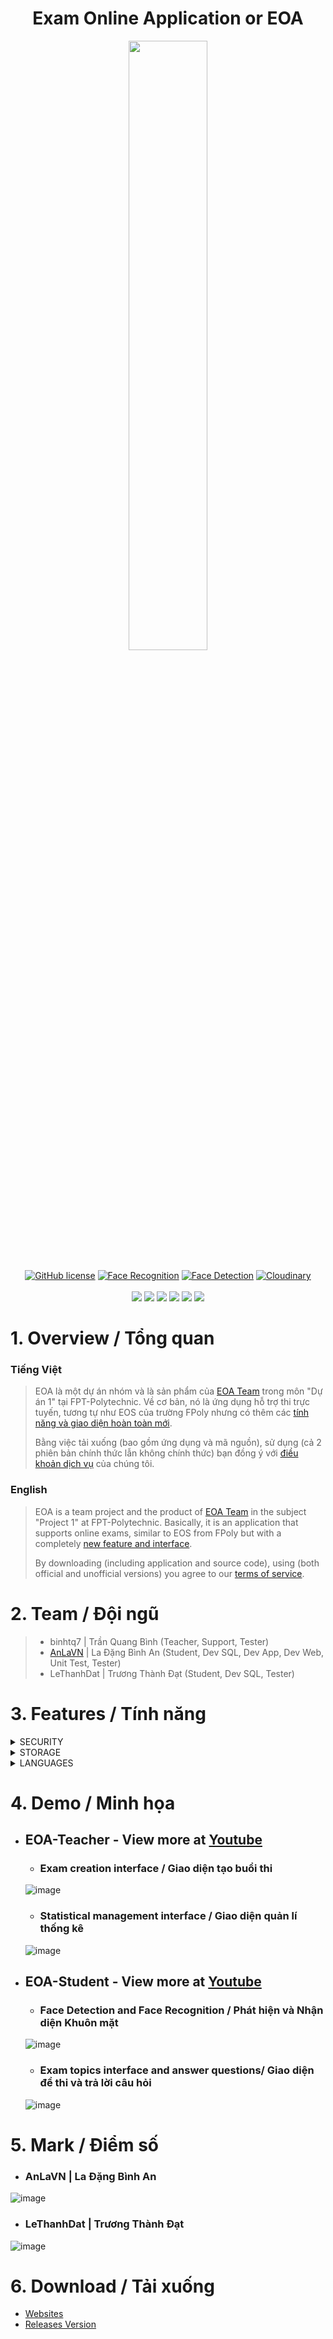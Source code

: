 <h1 align="center">Exam Online Application or EOA</h1>
<p align="center">
  <img src="https://user-images.githubusercontent.com/90229487/212711591-149ef8ba-8797-4619-92a0-3a6f49441d5e.png" width = "50%">
  <br><br>
  <a href="https://www.gnu.org/licenses/gpl-3.0.html"><img src="https://img.shields.io/badge/license-GPL%203.0%20license-green" alt="GitHub license"/></a>
  <a href="https://pypi.org/project/face-recognition/"><img src="https://img.shields.io/badge/Python-Face%20Recognition-blue" alt="Face Recognition"></a>
  <a href="https://opencv.org/releases/"><img src="https://img.shields.io/badge/OpenCV-Face%20Detection-brightgreen" alt="Face Detection"></a>
  <a href="https://cloudinary.com/"><img src="https://img.shields.io/badge/Cloud-Cloudinary-blue" alt="Cloudinary"></a>
  <br><br>
  <img src="https://img.shields.io/github/repo-size/AnLaVN/EOA">
  <img src="https://img.shields.io/github/languages/code-size/AnLaVN/EOA">
  <img src="https://img.shields.io/github/downloads/AnLaVN/EOA/total">
  <a href="https://github.com/AnLaVN/EOA/commits/Releases"><img src="https://img.shields.io/github/commit-activity/w/AnLaVN/EOA"></a>
  <a href="https://github.com/AnLaVN/EOA/commits/Releases"><img src="https://img.shields.io/github/last-commit/AnLaVN/EOA"></a>
  <a href="https://github.com/AnLaVN/EOA/releases"><img src="https://img.shields.io/github/release-date/AnLaVN/EOA"></a>
</p>



# 1. Overview / Tổng quan
### Tiếng Việt
> EOA là một dự án nhóm và là sản phẩm của [EOA Team](#2-team--đội-ngũ) trong môn "Dự án 1" tại FPT-Polytechnic. Về cơ bản, nó là ứng dụng hỗ trợ thi trực tuyến, tương tự như EOS của trường FPoly nhưng có thêm các [tính năng và giao diện hoàn toàn mới](#3-features--tính-năng). 
>
> Bằng việc tải xuống (bao gồm ứng dụng và mã nguồn), sử dụng (cả 2 phiên bản chính thức lẫn không chính thức) bạn đồng ý với [điều khoản dịch vụ](https://anlavn.github.io/EOA/SERVICE) của chúng tôi.
> 
### English
> EOA is a team project and the product of [EOA Team](#2-team--team) in the subject "Project 1" at FPT-Polytechnic. Basically, it is an application that supports online exams, similar to EOS from FPoly but with a completely [new feature and interface](#3-features--tính-năng).
>
> By downloading (including application and source code), using (both official and unofficial versions) you agree to our [terms of service](https://anlavn.github.io/EOA/SERVICE).



# 2. Team / Đội ngũ
> - binhtq7 | Trần Quang Bình (Teacher, Support, Tester)
> - [AnLaVN](https://github.com/AnLaVN) | La Đặng Bình An (Student, Dev SQL, Dev App, Dev Web, Unit Test, Tester)
> - LeThanhDat | Trương Thành Đạt (Student, Dev SQL, Tester)



# 3. Features / Tính năng
<details>
  <summary>SECURITY</summary>
  <ol>
    <li>
      <details>
        <summary>SHA256</summary>
        <p>
          Sử dụng hàm băm mật mã do Cơ quan An ninh Quốc gia Hoa Kỳ (NSA) thiết kế và xuất bản lần đầu vào năm 2001.<br>
          Using cryptographic hash function designed by the United States National Security Agency (NSA) and first published in 2001.
        </p>
        <img src="https://user-images.githubusercontent.com/90229487/215800756-5dea645e-46d1-4e23-a455-57f6b25aaa2a.png"><br>
      </details>
    </li>
    <li>
      <details>
        <summary>Face Recognition</summary>
        <p>
          Sử dụng thư viện python để nhận dạng khuôn mặt nhằm tăng tính bảo mật và trung thực cho ứng dụng.<br>
          Using python library for facial recognition to increase the security and honesty of the application.
        </p>
        <img src="https://user-images.githubusercontent.com/90229487/215800953-723245c3-26c4-4473-bf42-d9761e471868.png"><br>
      </details>
    </li>
  </ol>
</details>
<details>
  <summary>STORAGE</summary>
  <ol>
    <li>
      <details>
        <summary>Cloudinary</summary>
        <p>
          Sử dụng API đa phương tiện mạnh mẽ nhất của Cloudinary.<br>
          Uing the most powerful multimedia API of Cloudinary.
        </p>
        <img src="https://cloudinary-marketing-res.cloudinary.com/images/w_600,h_115/dpr_2.0/c_scale,w_300,dpr_3.0/f_auto,q_auto/v1638460217/website_2021/cloudinary_logo_blue_0720/cloudinary_logo_blue_0720-png?_i=AA"><br>
      </details>
    </li>
    <li>
      <details>
        <summary>Online Database</summary>
        <p>
          Dành lời cảm ơn to lớn đến cho <a href="https://somee.com/">somee.com</a>, nhà cung cấp dịch vụ miễn phí tuyệt vời nhất tôi từng biết.<br>
          Big thanks to <a href="https://somee.com/">somee.com</a>, the best free service provider I've ever known.
        </p>
        <img src="https://somee.com/images/EfficientHostingSolutionsMain.jpg"><br>
      </details>
    </li>
  </ol>
</details>
<details>
  <summary>LANGUAGES</summary>
  <ol>
    <li>Java (Swing Form)</li>
    <li>Python (Face Recognition)</li>
  </ol>
</details>



# 4. Demo / Minh họa
- ## EOA-Teacher - View more at [Youtube](https://www.youtube.com/watch?v=koQNEXeIKQE)
  
  - ### Exam creation interface / Giao diện tạo buổi thi
  ![image](https://user-images.githubusercontent.com/90229487/224100717-46a48fa2-7fcd-43ff-9cf0-04321f1df15b.png)
  
  - ### Statistical management interface / Giao diện quản lí thống kê
  ![image](https://user-images.githubusercontent.com/90229487/224101304-e86208fd-dca0-4e13-9c32-22850c4c3458.png)


- ## EOA-Student - View more at [Youtube](https://www.youtube.com/watch?v=zhO0LddZhZQ)

  - ### Face Detection and Face Recognition / Phát hiện và Nhận diện Khuôn mặt
  ![image](https://user-images.githubusercontent.com/90229487/224098289-e69cb69f-b167-4a55-8d01-6f6df13a78be.png)
  
  - ### Exam topics interface and answer questions/ Giao diện đề thi và trả lời câu hỏi
  ![image](https://user-images.githubusercontent.com/90229487/224099264-edb43b4f-17a2-4036-8d30-f5fd7ca7de91.png)



# 5. Mark / Điểm số
  - ### AnLaVN | La Đặng Bình An
  ![image](https://user-images.githubusercontent.com/90229487/224369157-bff9dbe2-4d77-403e-82ce-8ce3d1691fb5.png)

  - ### LeThanhDat | Trương Thành Đạt
  ![image](https://user-images.githubusercontent.com/90229487/224111672-17303897-3659-4239-821d-66723d705b07.png)



# 6. Download / Tải xuống
- [Websites](https://eoa.somee.com/)
- [Releases Version](https://github.com/AnLaVN/EOA/releases)

